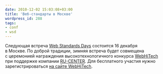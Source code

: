 ```yaml
---
date: 2010-12-02 15:03:08+03:00
title: 'Веб-стандарты в Москве'
wordpress_id: 288
tags:
- conf
- wsd
---
```


Следующая встреча [Web Standards Days][1] состоится 16 декабря в Москве. По доброй традиции, зимняя встреча будет совмещена с церемонией награждения высокотехнологичного конкурса [WebHiTech][2] при поддержке компании [RU-CENTER][3]. Для бесплатного участия нужно зарегистрироваться [на сайте WebHiTech][4].

[1]: http://webstandardsdays.ru/
[2]: http://2010.webhitech.ru/
[3]: http://www.nic.ru/
[4]: http://2010.webhitech.ru/cgi-bin/conf/register.pl
